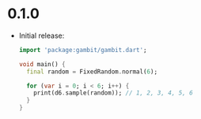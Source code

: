 # 0.1.0

- Initial release:

  ```dart
  import 'package:gambit/gambit.dart';

  void main() {
    final random = FixedRandom.normal(6);

    for (var i = 0; i < 6; i++) {
      print(d6.sample(random)); // 1, 2, 3, 4, 5, 6
    }
  }
  ```

